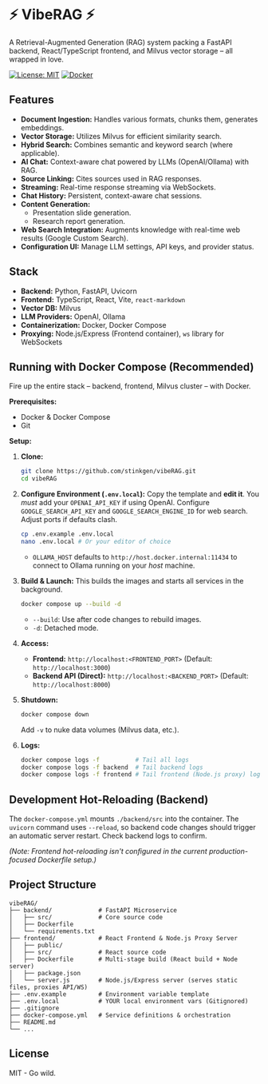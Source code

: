 # ⚡ VibeRAG ⚡

A Retrieval-Augmented Generation (RAG) system packing a FastAPI backend, React/TypeScript frontend, and Milvus vector storage – all wrapped in love.

[![License: MIT](https://img.shields.io/badge/License-MIT-yellow.svg)](https://opensource.org/licenses/MIT) 
[![Docker](https://img.shields.io/badge/Docker-Powered-blue?logo=docker)](https://www.docker.com/)

## Features

- **Document Ingestion:** Handles various formats, chunks them, generates embeddings.
- **Vector Storage:** Utilizes Milvus for efficient similarity search.
- **Hybrid Search:** Combines semantic and keyword search (where applicable).
- **AI Chat:** Context-aware chat powered by LLMs (OpenAI/Ollama) with RAG.
- **Source Linking:** Cites sources used in RAG responses.
- **Streaming:** Real-time response streaming via WebSockets.
- **Chat History:** Persistent, context-aware chat sessions.
- **Content Generation:**
    - Presentation slide generation.
    - Research report generation.
- **Web Search Integration:** Augments knowledge with real-time web results (Google Custom Search).
- **Configuration UI:** Manage LLM settings, API keys, and provider status.

## Stack

- **Backend:** Python, FastAPI, Uvicorn
- **Frontend:** TypeScript, React, Vite, `react-markdown`
- **Vector DB:** Milvus
- **LLM Providers:** OpenAI, Ollama
- **Containerization:** Docker, Docker Compose
- **Proxying:** Node.js/Express (Frontend container), `ws` library for WebSockets

## Running with Docker Compose (Recommended)

Fire up the entire stack – backend, frontend, Milvus cluster – with Docker.

**Prerequisites:**

- Docker & Docker Compose
- Git

**Setup:**

1.  **Clone:**
    ```bash
    git clone https://github.com/stinkgen/vibeRAG.git
    cd vibeRAG
    ```

2.  **Configure Environment (`.env.local`):**
    Copy the template and **edit it**. You *must* add your `OPENAI_API_KEY` if using OpenAI. Configure `GOOGLE_SEARCH_API_KEY` and `GOOGLE_SEARCH_ENGINE_ID` for web search. Adjust ports if defaults clash.
    ```bash
    cp .env.example .env.local
    nano .env.local # Or your editor of choice
    ```
    *   `OLLAMA_HOST` defaults to `http://host.docker.internal:11434` to connect to Ollama running on your *host* machine.

3.  **Build & Launch:**
    This builds the images and starts all services in the background.
    ```bash
    docker compose up --build -d
    ```
    *   `--build`: Use after code changes to rebuild images.
    *   `-d`: Detached mode.

4.  **Access:**
    *   **Frontend:** `http://localhost:<FRONTEND_PORT>` (Default: `http://localhost:3000`)
    *   **Backend API (Direct):** `http://localhost:<BACKEND_PORT>` (Default: `http://localhost:8000`)

5.  **Shutdown:**
    ```bash
    docker compose down
    ```
    Add `-v` to nuke data volumes (Milvus data, etc.).

6.  **Logs:**
    ```bash
    docker compose logs -f          # Tail all logs
    docker compose logs -f backend  # Tail backend logs
    docker compose logs -f frontend # Tail frontend (Node.js proxy) logs
    ```

## Development Hot-Reloading (Backend)

The `docker-compose.yml` mounts `./backend/src` into the container. The `uvicorn` command uses `--reload`, so backend code changes should trigger an automatic server restart. Check backend logs to confirm.

*(Note: Frontend hot-reloading isn't configured in the current production-focused Dockerfile setup.)*

## Project Structure

```
vibeRAG/
├── backend/             # FastAPI Microservice
│   ├── src/             # Core source code
│   ├── Dockerfile
│   └── requirements.txt
├── frontend/            # React Frontend & Node.js Proxy Server
│   ├── public/
│   ├── src/             # React source code
│   ├── Dockerfile       # Multi-stage build (React build + Node server)
│   ├── package.json
│   └── server.js        # Node.js/Express server (serves static files, proxies API/WS)
├── .env.example         # Environment variable template
├── .env.local           # YOUR local environment vars (Gitignored)
├── .gitignore
├── docker-compose.yml   # Service definitions & orchestration
├── README.md
└── ...
```

## License

MIT - Go wild.